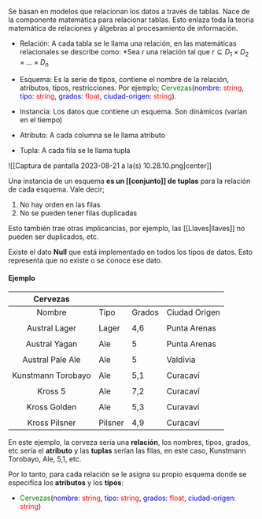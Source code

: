
Se basan en modelos que relacionan los datos a través de tablas. Nace de la componente matemática para relacionar tablas. Esto enlaza toda la teoría matemática de relaciones y álgebras al procesamiento de información.

- Relación: A cada tabla se le llama una relación, en las matemáticas relacionales se describe como: *Sea $r$ una relación tal que $r\subseteq D_1\times D_2\times\dots\times D_n$ 

- Esquema: Es la serie de tipos, contiene el nombre de la relación, atributos, tipos, restricciones. Por ejemplo; <font style="color:green">Cervezas</font>(<font style="color:blue">nombre: </font><font style="color:red">string</font>, <font style="color:blue">tipo: </font><font style="color:red">string</font>,  <font style="color:blue">grados: </font><font style="color:red">float</font>, <font style="color:blue">ciudad-origen: </font><font style="color:red">string</font>). 

- Instancia: Los datos que contiene un esquema. Son dinámicos (varían en el tiempo)

- Atributo: A cada columna se le llama atributo 

- Tupla: A cada fila se le llama tupla 

![[Captura de pantalla 2023-08-21 a la(s) 10.28.10.png|center]]

Una instancia de un esquema **es un [[conjunto]] de tuplas** para la relación de cada esquema. Vale decir; 

1. No hay orden en las filas 
2. No se pueden tener filas duplicadas 

Esto también trae otras implicancias, por ejemplo, las [[Llaves|llaves]] no pueden ser duplicados, etc. 

Existe el dato **Null** que está implementado en todos los tipos de datos. Esto representa que no existe o se conoce ese dato. 
#### Ejemplo 

|      Cervezas      |         |        |               |
|:------------------:| ------- | ------ | ------------- |
|       Nombre       | Tipo    | Grados | Ciudad Origen |
|                    |         |        |               |
|   Austral Lager    | Lager   | 4,6    | Punta Arenas  |
|                    |         |        |               |
|   Austral Yagan    | Ale     | 5      | Punta Arenas  |
|                    |         |        |               |
|  Austral Pale Ale  | Ale     | 5      | Valdivia      |
|                    |         |        |               |
| Kunstmann Torobayo | Ale     | 5,1    | Curacaví      |
|                    |         |        |               |
|      Kross 5       | Ale     | 7,2    | Curacaví      |
|                    |         |        |               |
|    Kross Golden    | Ale     | 5,3    | Curavaví      |
|                    |         |        |               |
|   Kross Pilsner    | Pilsner | 4,9    | Curacaví      |

En este ejemplo, la cerveza sería una **relación**, los nombres, tipos, grados, etc sería el **atributo** y las **tuplas** serían las filas, en este caso, Kunstmann Torobayo, Ale, 5,1, etc. 

Por lo tanto, para cada relación se le asigna su propio esquema donde se especifíca los **atributos** y los **tipos**: 

- <font style="color:green">Cervezas</font>(<font style="color:blue">nombre: </font><font style="color:red">string</font>, <font style="color:blue">tipo: </font><font style="color:red">string</font>,  <font style="color:blue">grados: </font><font style="color:red">float</font>, <font style="color:blue">ciudad-origen: </font><font style="color:red">string</font>)




